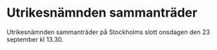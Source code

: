 # Utrikesnämnden sammanträder

Utrikesnämnden sammanträder på Stockholms slott onsdagen den 23 september kl 13\.30\.
